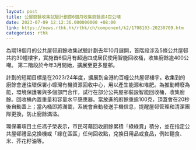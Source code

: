 ```yaml
---
layout: post
title: 公屋廚餘收集試驗計劃首6個月收集廚餘逾4百公噸
date: 2023-07-09 12:12:36.000000000 +08:00
link: https://news.rthk.hk/rthk/ch/component/k2/1708103-20230709.htm
categories: rthk
---
```


為期18個月的公共屋邨廚餘收集試驗計劃去年10月展開，首階段涉及5條公共屋邨共約30幢樓宇，實施首6個月有超過四成居民使用智能回收桶，收集廚餘逾400公噸。
第二階段於今年3月開始，擴展至更多屋邨。

計劃的短期目標是在2023/24年度，擴展到全港約百幢公共屋邨樓宇。收集到的廚餘會運往環保署小蠔灣有機資源回收中心，用以產生能源和堆肥。為推動轉廢為能，環境保護署與多個部門合作，試行在部分公共屋邨裝設智能回收桶，收集廚餘。回收桶內置重量和容量水平感應器。當放進的廚餘重逾100克，頂蓋會在20秒後自動蓋上；當內桶即將滿載，系統會自動發送手機信息，提醒屋邨管理和清潔團隊更換，防止廚餘滿溢。
 
環保署項目主任馮子榮表示，市民可藉回收廚餘累積「綠綠賞」積分，並在指定公共屋邨禮品兌換機或「綠在區區」任何回收點，兌換日用品或食品，例如麵食、米、芥花籽油等。
